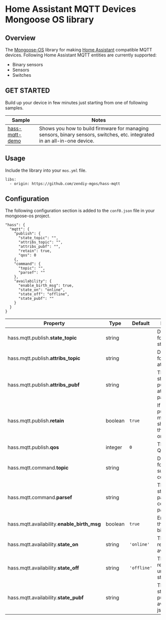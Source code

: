# Home Assistant MQTT Devices Mongoose OS library
## Overview
The [Mongoose-OS](https://mongoose-os.com/) library for making [Home Assistant](https://www.home-assistant.io/) compatible MQTT devices. Following Home Assistant MQTT entities are currently supported:
 - Binary sensors
 - Sensors
 - Switches
## GET STARTED
Build up your device in few minutes just starting from one of following samples.

|Sample|Notes|
|--|--|
|[hass-mqtt-demo](https://github.com/zendiy-mgos/hass-mqtt-demo)|Shows you how to build firmware for managing sensors, binary sensors, switches, etc. integrated in an all-in-one device.|
## Usage
Include the library into your `mos.yml` file.

    libs:
      - origin: https://github.com/zendiy-mgos/hass-mqtt
## Configuration
The following configuration section is added to the `conf0.json` file in your mongoose-os project.

    "hass": {
	  "mqtt": {
	    "publish": {
	      "state_topic": "",
	      "attribs_topic": "",
	      "attribs_pubf": "",
	      "retain": true,
	      "qos": 0
	    {,
	    "command": {
	      "topic": "",
	      "parsef": ""
	    },
	    "availability": {
	      "enable_birth_msg": true,
	      "state_on": "online",
	      "state_off": "offline",
	      "state_pubf": ""
	    }
	  }
    }

|Property|Type|Default|Description|
|--|--|--|--|
|hass.mqtt.publish.**state_topic**|string||Default topic for publishing state|
|hass.mqtt.publish.**attribs_topic**|string||Default topic for publishing attributes|
|hass.mqtt.publish.**attribs_pubf**|string||The format string for publishig attributes json payload|
|hass.mqtt.publish.**retain**|boolean|`true`|If the published message should have the retain flag on or not|
|hass.mqtt.publish.**qos**|integer|`0`|The maximum QoS level|
|hass.mqtt.command.**topic**|string||Default topic for subscribing to command|
|hass.mqtt.command.**parsef**|string||The format string for parsing the command json payload|
|hass.mqtt.availability.**enable_birth_msg**|boolean|`true`|Enable/disable the MQTT birth message|
|hass.mqtt.availability.**state_on**|string|`'online'`|The value that represents the available state|
|hass.mqtt.availability.**state_off**|string|`'offline'`|The value that represents the unavailable state|
|hass.mqtt.availability.**state_pubf**|string||The format string for publishig the availability json payload|
